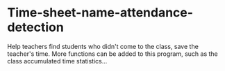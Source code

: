 # Time-sheet-name-attendance-detection
Help teachers find students who didn't come to the class, save the teacher's time.
More functions can be added to this program, such as the class accumulated time statistics...
